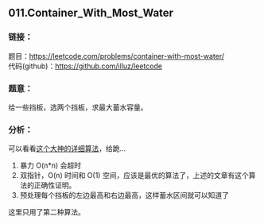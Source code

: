 ## 011.Container_With_Most_Water

### **链接**：
题目：https://leetcode.com/problems/container-with-most-water/  
代码(github)：https://github.com/illuz/leetcode

### **题意**：
给一些挡板，选两个挡板，求最大蓄水容量。

### **分析**：

可以看看[这个大神的详细算法](http://www.cnblogs.com/TenosDoIt/p/3812880.html)，给跪...  

1. 暴力 O(n*n) 会超时
2. 双指针，O(n) 时间和 O(1) 空间，应该是最优的算法了，上述的文章有这个算法的正确性证明。
3. 预处理每个挡板的左边最高和右边最高，这样蓄水区间就可以知道了  

这里只用了第二种算法。
